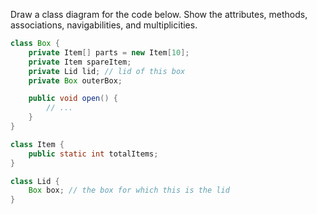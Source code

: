 <panel header="{{ icon_Q }} Draw Class Diagram for Box etc.">

Draw a class diagram for the code below. Show the attributes, methods, associations, navigabilities, and multiplicities.

```java
class Box {
    private Item[] parts = new Item[10];
    private Item spareItem;
    private Lid lid; // lid of this box
    private Box outerBox;

    public void open() {
        // ...
    }
}
```
```java
class Item {
    public static int totalItems;
}
```
```java
class Lid {
    Box box; // the box for which this is the lid
}
```


</panel>
